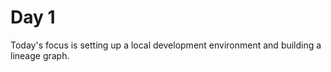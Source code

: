 # Day 1

Today's focus is setting up a local development environment and building a lineage graph. 

